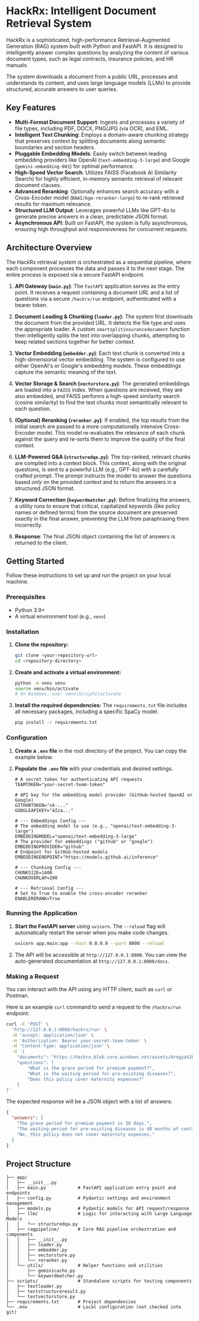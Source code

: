 
# HackRx: Intelligent Document Retrieval System

HackRx is a sophisticated, high-performance Retrieval-Augmented Generation (RAG) system built with Python and FastAPI. It is designed to intelligently answer complex questions by analyzing the content of various document types, such as legal contracts, insurance policies, and HR manuals.

The system downloads a document from a public URL, processes and understands its content, and uses large language models (LLMs) to provide structured, accurate answers to user queries.

## Key Features

- **Multi-Format Document Support**: Ingests and processes a variety of file types, including PDF, DOCX, PNG/JPG (via OCR), and EML.
- **Intelligent Text Chunking**: Employs a domain-aware chunking strategy that preserves context by splitting documents along semantic boundaries and section headers.
- **Pluggable Embedding Models**: Easily switch between leading embedding providers like OpenAI (`text-embedding-3-large`) and Google (`gemini-embedding-001`) for optimal performance.
- **High-Speed Vector Search**: Utilizes FAISS (Facebook AI Similarity Search) for highly efficient, in-memory semantic retrieval of relevant document clauses.
- **Advanced Reranking**: Optionally enhances search accuracy with a Cross-Encoder model (`BAAI/bge-reranker-large`) to re-rank retrieved results for maximum relevance.
- **Structured LLM Output**: Leverages powerful LLMs like GPT-4o to generate precise answers in a clean, predictable JSON format.
- **Asynchronous API**: Built on FastAPI, the system is fully asynchronous, ensuring high throughput and responsiveness for concurrent requests.

## Architecture Overview

The HackRx retrieval system is orchestrated as a sequential pipeline, where each component processes the data and passes it to the next stage. The entire process is exposed via a secure FastAPI endpoint.

1.  **API Gateway (`main.py`)**: The `FastAPI` application serves as the entry point. It receives a request containing a document URL and a list of questions via a secure `/hackrx/run` endpoint, authenticated with a bearer token.

2.  **Document Loading & Chunking (`loader.py`)**: The system first downloads the document from the provided URL. It detects the file type and uses the appropriate loader. A custom `smartsplitinsurancedocument` function then intelligently splits the text into overlapping chunks, attempting to keep related sections together for better context.

3.  **Vector Embedding (`embedder.py`)**: Each text chunk is converted into a high-dimensional vector embedding. The system is configured to use either OpenAI's or Google's embedding models. These embeddings capture the semantic meaning of the text.

4.  **Vector Storage & Search (`vectorstore.py`)**: The generated embeddings are loaded into a `FAISS` index. When questions are received, they are also embedded, and FAISS performs a high-speed similarity search (cosine similarity) to find the text chunks most semantically relevant to each question.

5.  **(Optional) Reranking (`reranker.py`)**: If enabled, the top results from the initial search are passed to a more computationally intensive Cross-Encoder model. This model re-evaluates the relevance of each chunk against the query and re-sorts them to improve the quality of the final context.

6.  **LLM-Powered Q&A (`structuredqa.py`)**: The top-ranked, relevant chunks are compiled into a context block. This context, along with the original questions, is sent to a powerful LLM (e.g., GPT-4o) with a carefully crafted prompt. The prompt instructs the model to answer the questions based *only* on the provided context and to return the answers in a structured JSON format.

7.  **Keyword Correction (`keywordmatcher.py`)**: Before finalizing the answers, a utility runs to ensure that critical, capitalized keywords (like policy names or defined terms) from the source document are preserved exactly in the final answer, preventing the LLM from paraphrasing them incorrectly.

8.  **Response**: The final JSON object containing the list of answers is returned to the client.

## Getting Started

Follow these instructions to set up and run the project on your local machine.

### Prerequisites

- Python 3.9+
- A virtual environment tool (e.g., `venv`)

### Installation

1.  **Clone the repository:**
    ```sh
    git clone <your-repository-url>
    cd <repository-directory>
    ```

2.  **Create and activate a virtual environment:**
    ```sh
    python -m venv venv
    source venv/bin/activate
    # On Windows, use: venv\Scripts\activate
    ```

3.  **Install the required dependencies:**
    The `requirements.txt` file includes all necessary packages, including a specific SpaCy model.
    ```sh
    pip install -r requirements.txt
    ```

### Configuration

1.  **Create a `.env` file** in the root directory of the project. You can copy the example below.

2.  **Populate the `.env` file** with your credentials and desired settings.

    ```env
    # A secret token for authenticating API requests
    TEAMTOKEN="your-secret-team-token"

    # API key for the embedding model provider (GitHub-hosted OpenAI or Google)
    GITHUBTOKEN="sk-..."
    GOOGLEAPIKEY="AIza..."

    # --- Embeddings Config ---
    # The embedding model to use (e.g., "openai/text-embedding-3-large")
    EMBEDDINGMODEL="openai/text-embedding-3-large"
    # The provider for embeddings ("github" or "google")
    EMBEDDINGPROVIDER="github"
    # Endpoint for GitHub-hosted models
    EMBEDDINGENDPOINT="https://models.github.ai/inference"

    # --- Chunking Config ---
    CHUNKSIZE=1400
    CHUNKOVERLAP=200

    # --- Retrieval Config ---
    # Set to True to enable the cross-encoder reranker
    ENABLERERANK=True
    ```

### Running the Application

1.  **Start the FastAPI server** using `uvicorn`. The `--reload` flag will automatically restart the server when you make code changes.
    ```sh
    uvicorn app.main:app --host 0.0.0.0 --port 8000 --reload
    ```

2.  The API will be accessible at `http://127.0.0.1:8000`. You can view the auto-generated documentation at `http://127.0.0.1:8000/docs`.

### Making a Request

You can interact with the API using any HTTP client, such as `curl` or Postman.

Here is an example `curl` command to send a request to the `/hackrx/run` endpoint:

```sh
curl -X 'POST' \
  'http://127.0.0.1:8000/hackrx/run' \
  -H 'accept: application/json' \
  -H 'Authorization: Bearer your-secret-team-token' \
  -H 'Content-Type: application/json' \
  -d '{
    "documents": "https://hackrx.blob.core.windows.net/assets/Arogya%20Sanjeevani%20Policy%20-%20CIN%20-%20U10200WB1906GOI001713%201.pdf",
    "questions": [
        "What is the grace period for premium payment?",
        "What is the waiting period for pre-existing diseases?",
        "Does this policy cover maternity expenses?"
    ]
}'
```

The expected response will be a JSON object with a list of answers:
```json
{
  "answers": [
    "The grace period for premium payment is 30 days.",
    "The waiting period for pre-existing diseases is 48 months of continuous coverage.",
    "No, this policy does not cover maternity expenses."
  ]
}
```

## Project Structure

```
├── app/
│   ├── __init__.py
│   ├── main.py            # FastAPI application entry point and endpoints
│   ├── config.py          # Pydantic settings and environment management
│   ├── models.py          # Pydantic models for API request/response
│   ├── llm/               # Logic for interacting with Large Language Models
│   │   └── structuredqa.py
│   ├── ragpipeline/       # Core RAG pipeline orchestration and components
│   │   ├── __init__.py
│   │   ├── loader.py
│   │   ├── embedder.py
│   │   ├── vectorstore.py
│   │   └── reranker.py
│   └── utils/             # Helper functions and utilities
│       ├── geminicache.py
│       └── keywordmatcher.py
├── scripts/               # Standalone scripts for testing components
│   ├── testloader.py
│   ├── teststructureresult.py
│   └── testvectorstore.py
├── requirements.txt       # Project dependencies
└── .env                   # Local configuration (not checked into git)
```
